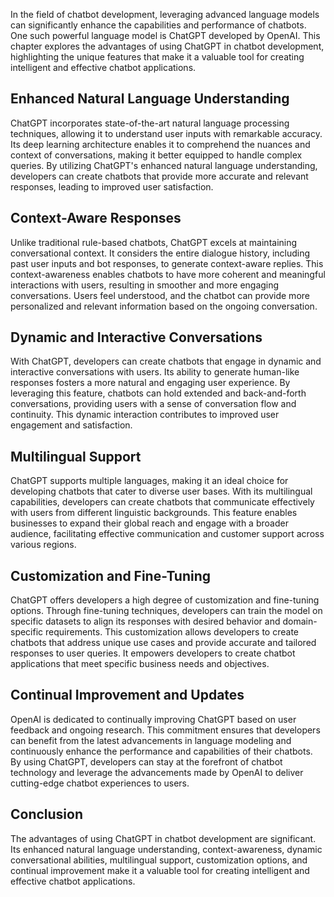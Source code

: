 
In the field of chatbot development, leveraging advanced language models can significantly enhance the capabilities and performance of chatbots. One such powerful language model is ChatGPT developed by OpenAI. This chapter explores the advantages of using ChatGPT in chatbot development, highlighting the unique features that make it a valuable tool for creating intelligent and effective chatbot applications.

## Enhanced Natural Language Understanding

ChatGPT incorporates state-of-the-art natural language processing techniques, allowing it to understand user inputs with remarkable accuracy. Its deep learning architecture enables it to comprehend the nuances and context of conversations, making it better equipped to handle complex queries. By utilizing ChatGPT's enhanced natural language understanding, developers can create chatbots that provide more accurate and relevant responses, leading to improved user satisfaction.

## Context-Aware Responses

Unlike traditional rule-based chatbots, ChatGPT excels at maintaining conversational context. It considers the entire dialogue history, including past user inputs and bot responses, to generate context-aware replies. This context-awareness enables chatbots to have more coherent and meaningful interactions with users, resulting in smoother and more engaging conversations. Users feel understood, and the chatbot can provide more personalized and relevant information based on the ongoing conversation.

## Dynamic and Interactive Conversations

With ChatGPT, developers can create chatbots that engage in dynamic and interactive conversations with users. Its ability to generate human-like responses fosters a more natural and engaging user experience. By leveraging this feature, chatbots can hold extended and back-and-forth conversations, providing users with a sense of conversation flow and continuity. This dynamic interaction contributes to improved user engagement and satisfaction.

## Multilingual Support

ChatGPT supports multiple languages, making it an ideal choice for developing chatbots that cater to diverse user bases. With its multilingual capabilities, developers can create chatbots that communicate effectively with users from different linguistic backgrounds. This feature enables businesses to expand their global reach and engage with a broader audience, facilitating effective communication and customer support across various regions.

## Customization and Fine-Tuning

ChatGPT offers developers a high degree of customization and fine-tuning options. Through fine-tuning techniques, developers can train the model on specific datasets to align its responses with desired behavior and domain-specific requirements. This customization allows developers to create chatbots that address unique use cases and provide accurate and tailored responses to user queries. It empowers developers to create chatbot applications that meet specific business needs and objectives.

## Continual Improvement and Updates

OpenAI is dedicated to continually improving ChatGPT based on user feedback and ongoing research. This commitment ensures that developers can benefit from the latest advancements in language modeling and continuously enhance the performance and capabilities of their chatbots. By using ChatGPT, developers can stay at the forefront of chatbot technology and leverage the advancements made by OpenAI to deliver cutting-edge chatbot experiences to users.

## Conclusion

The advantages of using ChatGPT in chatbot development are significant. Its enhanced natural language understanding, context-awareness, dynamic conversational abilities, multilingual support, customization options, and continual improvement make it a valuable tool for creating intelligent and effective chatbot applications.
